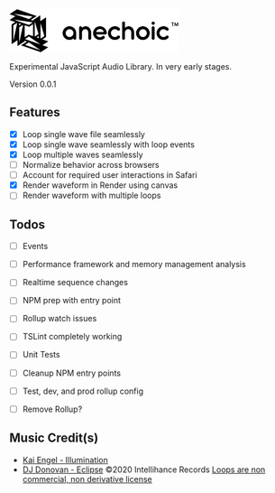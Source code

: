 <img src="./logo.svg" width="300" />

Experimental JavaScript Audio Library. In very early stages.

Version 0.0.1

## Features
- [x] Loop single wave file seamlessly
- [x] Loop single wave seamlessly with loop events
- [x] Loop multiple waves seamlessly
- [ ] Normalize behavior across browsers
- [ ] Account for required user interactions in Safari
- [x] Render waveform in Render using canvas
- [ ] Render waveform with multiple loops

## Todos
- [ ] Events
- [ ] Performance framework and memory management analysis
- [ ] Realtime sequence changes
- [ ] NPM prep with entry point
- [ ] Rollup watch issues
- [ ] TSLint completely working
- [ ] Unit Tests
- [ ] Cleanup NPM entry points
- [ ] Test, dev, and prod rollup config
- [ ] Remove Rollup?


## Music Credit(s)
- [Kai Engel - Illumination](https://freemusicarchive.org/music/Kai_Engel/Satin_1564/Kai_Engel_-_Satin_-_02_Illumination)
- [DJ Donovan - Eclipse](http://www.djdonovan.com) ©2020 Intellihance Records [Loops are non commercial, non derivative license](https://creativecommons.org/licenses/by-nc-nd/3.0/)
